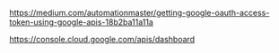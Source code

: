 
https://medium.com/automationmaster/getting-google-oauth-access-token-using-google-apis-18b2ba11a11a

https://console.cloud.google.com/apis/dashboard
